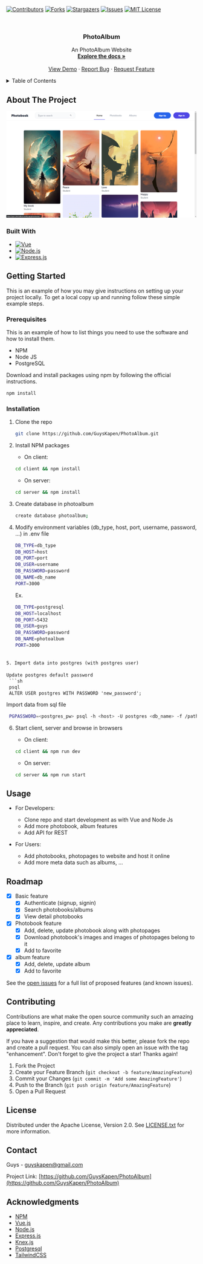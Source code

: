 <div id="top"></div>
<!--
*** Thanks for checking out the Best-README-Template. If you have a suggestion
*** that would make this better, please fork the repo and create a pull request
*** or simply open an issue with the tag "enhancement".
*** Don't forget to give the project a star!
*** Thanks again! Now go create something AMAZING! :D
-->

<!-- PROJECT SHIELDS -->
<!--
*** I'm using markdown "reference style" links for readability.
*** Reference links are enclosed in brackets [ ] instead of parentheses ( ).
*** See the bottom of this document for the declaration of the reference variables
*** for contributors-url, forks-url, etc. This is an optional, concise syntax you may use.
*** https://www.markdownguide.org/basic-syntax/#reference-style-links
-->

[![Contributors][contributors-shield]][contributors-url]
[![Forks][forks-shield]][forks-url]
[![Stargazers][stars-shield]][stars-url]
[![Issues][issues-shield]][issues-url]
[![MIT License][license-shield]][license-url]

<!-- PROJECT LOGO -->
<br />
<div align="center">
  <!-- <a href="https://github.com/GuysKapen/PhotoAlbum">
    <img src="images/logo.png" alt="Logo" width="80" height="80">
  </a> -->

<h3 align="center">PhotoAlbum</h3>

  <p align="center">
    An PhotoAlbum Website
    <br />
    <a href="https://github.com/GuysKapen/PhotoAlbum"><strong>Explore the docs »</strong></a>
    <br />
    <br />
    <a href="https://guys-photoalbum.netlify.app/">View Demo</a>
    ·
    <a href="https://github.com/GuysKapen/PhotoAlbum/issues">Report Bug</a>
    ·
    <a href="https://github.com/GuysKapen/PhotoAlbum/issues">Request Feature</a>
  </p>
</div>

<!-- TABLE OF CONTENTS -->
<details>
  <summary>Table of Contents</summary>
  <ol>
    <li>
      <a href="#about-the-project">About The Project</a>
      <ul>
        <li><a href="#built-with">Built With</a></li>
      </ul>
    </li>
    <li>
      <a href="#getting-started">Getting Started</a>
      <ul>
        <li><a href="#prerequisites">Prerequisites</a></li>
        <li><a href="#installation">Installation</a></li>
      </ul>
    </li>
    <li><a href="#usage">Usage</a></li>
    <li><a href="#roadmap">Roadmap</a></li>
    <li><a href="#contributing">Contributing</a></li>
    <li><a href="#license">License</a></li>
    <li><a href="#contact">Contact</a></li>
    <li><a href="#acknowledgments">Acknowledgments</a></li>
  </ol>
</details>

<!-- ABOUT THE PROJECT -->

## About The Project

![Product Name Screen Shot](docs/shot.png)

### Built With

- [![Vue][vue.com]][node-url]
- [![Node.js][node.com]][node-url]
- [![Express.js][express.com]][express-url]

<!-- GETTING STARTED -->

## Getting Started

This is an example of how you may give instructions on setting up your project locally.
To get a local copy up and running follow these simple example steps.

### Prerequisites

This is an example of how to list things you need to use the software and how to install them.

- NPM
- Node JS
- PostgreSQL

Download and install packages using npm by following the official instructions.

```sh
npm install
```

### Installation

1. Clone the repo

   ```sh
   git clone https://github.com/GuysKapen/PhotoAlbum.git
   ```

2. Install NPM packages

   - On client:

   ```sh
   cd client && npm install
   ```

   - On server:

   ```sh
   cd server && npm install
   ```

3. Create database in photoalbum

   ```sh
   create database photoalbum;
   ```

4. Modify environment variables (db_type, host, port, username, password, ...) in .env file

   ```sh
   DB_TYPE=db_type
   DB_HOST=host
   DB_PORT=port
   DB_USER=username
   DB_PASSWORD=password
   DB_NAME=db_name
   PORT=3000
   ```

   Ex.
   ```sh
   DB_TYPE=postgresql
   DB_HOST=localhost
   DB_PORT=5432
   DB_USER=guys
   DB_PASSWORD=password
   DB_NAME=photoalbum
   PORT=3000
  ```

5. Import data into postgres (with postgres user)

  Update postgres default password
   ```sh
   psql
   ALTER USER postgres WITH PASSWORD 'new_password';
   ```
  
  Import data from sql file
  ```sh
   PGPASSWORD=<postgres_pw> psql -h <host> -U postgres <db_name> -f /path/to/postgresql.sql
   ```

6. Start client, server and browse in browsers

   - On client:

   ```sh
   cd client && npm run dev
   ```

   - On server:

   ```sh
   cd server && npm run start
   ```

   <!-- USAGE EXAMPLES -->

## Usage

- For Developers:

  - Clone repo and start development as with Vue and Node Js
  - Add more photobook, album features
  - Add API for REST

- For Users:
  - Add photobooks, photopages to website and host it online
  - Add more meta data such as albums, ...

<!-- ROADMAP -->

## Roadmap

- [x] Basic feature
  - [x] Authenticate (signup, signin)
  - [x] Search photobooks/albums
  - [x] View detail photobooks
- [x] Photobook feature
  - [x] Add, delete, update photobook along with photopages
  - [x] Download photobook's images and images of photopages belong to it
  - [x] Add to favorite
- [x] album feature
  - [x] Add, delete, update album
  - [x] Add to favorite

See the [open issues](https://github.com/GuysKapen/PhotoAlbum/issues) for a full list of proposed features (and known issues).

<!-- CONTRIBUTING -->

## Contributing

Contributions are what make the open source community such an amazing place to learn, inspire, and create. Any contributions you make are **greatly appreciated**.

If you have a suggestion that would make this better, please fork the repo and create a pull request. You can also simply open an issue with the tag "enhancement".
Don't forget to give the project a star! Thanks again!

1. Fork the Project
2. Create your Feature Branch (`git checkout -b feature/AmazingFeature`)
3. Commit your Changes (`git commit -m 'Add some AmazingFeature'`)
4. Push to the Branch (`git push origin feature/AmazingFeature`)
5. Open a Pull Request

<!-- LICENSE -->

## License

Distributed under the Apache License, Version 2.0. See [LICENSE.txt][license-url] for more information.

<!-- CONTACT -->

## Contact

Guys - guyskapen@gmail.com

Project Link: [https://github.com/GuysKapen/PhotoAlbum](https://github.com/GuysKapen/PhotoAlbum)

<!-- ACKNOWLEDGMENTS -->

## Acknowledgments

- [NPM](https://www.npmjs.com/)
- [Vue.js](https://vuejs.org/)
- [Node.js](https://nodejs.org/)
- [Express.js](https://expressjs.com/)
- [Knex.js](https://knexjs.org/)
- [Postgresql](https://postgresql.org/)
- [TailwindCSS](https://tailwindcss.com/)

<!-- MARKDOWN LINKS & IMAGES -->
<!-- https://www.markdownguide.org/basic-syntax/#reference-style-links -->

[contributors-shield]: https://img.shields.io/github/contributors/GuysKapen/PhotoAlbum.svg?style=for-the-badge
[contributors-url]: https://github.com/GuysKapen/PhotoAlbum/graphs/contributors
[forks-shield]: https://img.shields.io/github/forks/GuysKapen/PhotoAlbum.svg?style=for-the-badge
[forks-url]: https://github.com/GuysKapen/PhotoAlbum/network/members
[stars-shield]: https://img.shields.io/github/stars/GuysKapen/PhotoAlbum.svg?style=for-the-badge
[stars-url]: https://github.com/GuysKapen/PhotoAlbum/stargazers
[issues-shield]: https://img.shields.io/github/issues/GuysKapen/PhotoAlbum.svg?style=for-the-badge
[issues-url]: https://github.com/GuysKapen/PhotoAlbum/issues
[license-shield]: https://img.shields.io/github/license/GuysKapen/PhotoAlbum.svg?style=for-the-badge
[license-url]: https://github.com/GuysKapen/PhotoAlbum/blob/master/LICENSE.txt
[linkedin-shield]: https://img.shields.io/badge/-LinkedIn-black.svg?style=for-the-badge&logo=linkedin&colorB=555
[linkedin-url]: https://linkedin.com/in/linkedin_username
[product-screenshot]: images/screenshot.png
[next.js]: https://img.shields.io/badge/next.js-000000?style=for-the-badge&logo=nextdotjs&logoColor=white
[next-url]: https://nextjs.org/
[react.js]: https://img.shields.io/badge/React-20232A?style=for-the-badge&logo=react&logoColor=61DAFB
[react-url]: https://reactjs.org/
[vue.js]: https://img.shields.io/badge/Vue.js-35495E?style=for-the-badge&logo=vuedotjs&logoColor=4FC08D
[vue-url]: https://vuejs.org/
[angular.io]: https://img.shields.io/badge/Angular-DD0031?style=for-the-badge&logo=angular&logoColor=white
[angular-url]: https://angular.io/
[svelte.dev]: https://img.shields.io/badge/Svelte-4A4A55?style=for-the-badge&logo=svelte&logoColor=FF3E00
[svelte-url]: https://svelte.dev/
[laravel.com]: https://img.shields.io/badge/Laravel-FF2D20?style=for-the-badge&logo=laravel&logoColor=white
[laravel-url]: https://laravel.com
[bootstrap.com]: https://img.shields.io/badge/Bootstrap-563D7C?style=for-the-badge&logo=bootstrap&logoColor=white
[bootstrap-url]: https://getbootstrap.com
[jquery.com]: https://img.shields.io/badge/jQuery-0769AD?style=for-the-badge&logo=jquery&logoColor=white
[jquery-url]: https://jquery.com
[vue.com]: https://img.shields.io/badge/Vue.js-35495E?style=for-the-badge&logo=vue.js&logoColor=4FC08D
[vue-url]: https://vue.js
[node.com]: https://img.shields.io/badge/Node.js-43853D?style=for-the-badge&logo=node.js&logoColor=white
[node-url]: https://node.js
[express.com]: https://img.shields.io/badge/Express.js-404D59?style=for-the-badge
[express-url]: https://express.js
